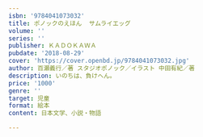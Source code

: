 ```yaml
---
isbn: '9784041073032'
title: ポノックのえほん  サムライエッグ
volume: ''
series: ''
publisher: ＫＡＤＯＫＡＷＡ
pubdate: '2018-08-29'
cover: 'https://cover.openbd.jp/9784041073032.jpg'
author: 百瀬義行／著 スタジオポノック／イラスト 中田有紀／著
description: いのちは、負けへん。
price: '1000'
genre: ''
target: 児童
format: 絵本
content: 日本文学、小説・物語

---
```

